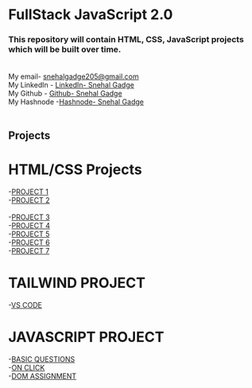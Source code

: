# FullStack JavaScript 2.0
### This repository will contain HTML, CSS, JavaScript projects which will be built over time. <br> <br>
My email- snehalgadge205@gmail.com <br>
My LinkedIn - [LinkedIn- Snehal Gadge](https://www.linkedin.com/in/snehal-gadge-28a966201/"LinkedIn)<br>
My Github - [Github- Snehal Gadge](https://github.com/snehalgadge "Github")<br>
My Hashnode -[Hashnode- Snehal Gadge](https://hashnode.com/@snehal22 "Hashnode")<br>
<br>

## Projects
# HTML/CSS Projects

-[PROJECT 1](https://github.com/snehalgadge/FSJS-2.0/tree/main/01_HTML%20%26%20CSS%20Project/01%20Project)<br>
-[PROJECT 2](https://github.com/snehalgadge/FSJS-2.0/tree/main/01_HTML%20%26%20CSS%20Project/02%20Project)<br><br>
-[PROJECT 3](https://github.com/snehalgadge/FSJS-2.0/tree/main/01_HTML%20%26%20CSS%20Project/03%20Project)<br>
-[PROJECT 4](https://github.com/snehalgadge/FSJS-2.0/tree/main/01_HTML%20%26%20CSS%20Project/04%20Project)<br>
-[PROJECT 5](https://github.com/snehalgadge/FSJS-2.0/tree/main/01_HTML%20%26%20CSS%20Project/05%20Project)<br>
-[PROJECT 6](https://github.com/snehalgadge/FSJS-2.0/tree/main/01_HTML%20%26%20CSS%20Project/06%20Project)<br>
-[PROJECT 7](https://github.com/snehalgadge/FSJS-2.0/tree/main/01_HTML%20%26%20CSS%20Project/07%20Project-%20Credit%20Card%20Landing%20Page)<br>


# TAILWIND PROJECT 
-[VS CODE](https://github.com/snehalgadge/FSJS-2.0/tree/main/02_Tailwind%20CSS%20Project/01_Talwind_vscode)

# JAVASCRIPT PROJECT
-[BASIC QUESTIONS](https://github.com/snehalgadge/FSJS-2.0/tree/main/03_JS_assignment/01_QnA)<br>
-[ON CLICK](https://github.com/snehalgadge/FSJS-2.0/tree/main/03_JS_assignment/02_onClick)<br>
-[DOM ASSIGNMENT](https://github.com/snehalgadge/FSJS-2.0/tree/main/03_JS_assignment/03_Dom)<br>

